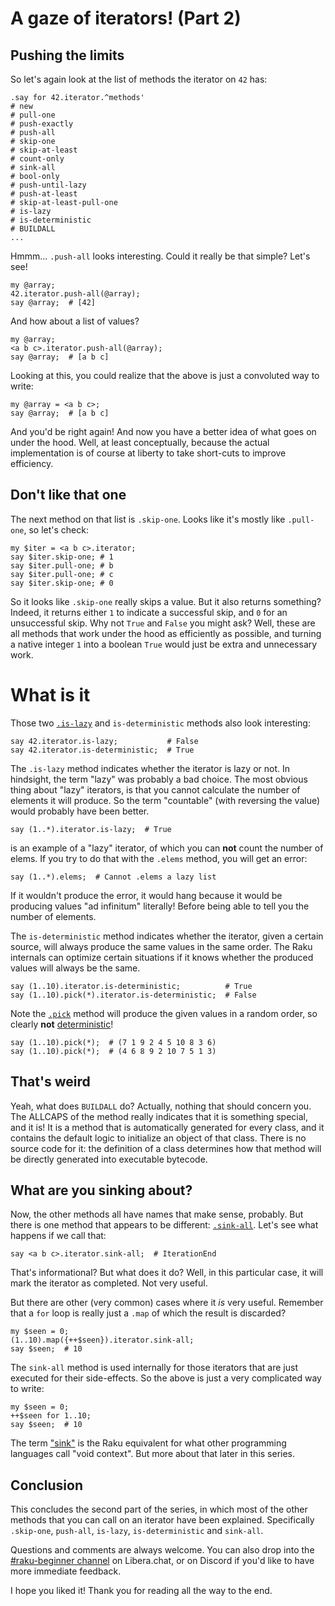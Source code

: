 # A gaze of iterators! (Part 2)

## Pushing the limits

So let's again look at the list of methods the iterator on `42` has:
```
.say for 42.iterator.^methods'
# new
# pull-one
# push-exactly
# push-all
# skip-one
# skip-at-least
# count-only
# sink-all
# bool-only
# push-until-lazy
# push-at-least
# skip-at-least-pull-one
# is-lazy
# is-deterministic
# BUILDALL
...
```
Hmmm... `.push-all` looks interesting.  Could it really be that simple?  Let's see!

```
my @array;
42.iterator.push-all(@array);
say @array;  # [42]
```
And how about a list of values?
```
my @array;
<a b c>.iterator.push-all(@array);
say @array;  # [a b c]
```
Looking at this, you could realize that the above is just a convoluted way to write:
```
my @array = <a b c>;
say @array;  # [a b c]
```
And you'd be right again!  And now you have a better idea of what goes on under the hood.  Well, at least conceptually, because the actual implementation is of course at liberty to take short-cuts to improve efficiency.

## Don't like that one

The next method on that list is `.skip-one`.  Looks like it's mostly like `.pull-one`, so let's check:
```
my $iter = <a b c>.iterator;
say $iter.skip-one; # 1
say $iter.pull-one; # b
say $iter.pull-one; # c
say $iter.skip-one; # 0
```
So it looks like `.skip-one` really skips a value.  But it also returns something?  Indeed, it returns either `1` to indicate a successful skip, and `0` for an unsuccessful skip.  Why not `True` and `False` you might ask?  Well, these are all methods that work under the hood as efficiently as possible, and turning a native integer `1` into a boolean `True` would just be extra and unnecessary work.

# What is it

Those two [`.is-lazy`](https://docs.raku.org/type/Iterator#method_is-lazy) and `is-deterministic` methods also look interesting:
```
say 42.iterator.is-lazy;           # False
say 42.iterator.is-deterministic;  # True
```
The `.is-lazy` method indicates whether the iterator is lazy or not.  In hindsight, the term "lazy" was probably a bad choice.  The most obvious thing about "lazy" iterators, is that you cannot calculate the number of elements it will produce.  So the term "countable" (with reversing the value) would probably have been better.
```
say (1..*).iterator.is-lazy;  # True
```
is an example of a "lazy" iterator, of which you can **not** count the number of elems.  If you try to do that with the `.elems` method, you will get an error:
```
say (1..*).elems;  # Cannot .elems a lazy list
```
If it wouldn't produce the error, it would hang because it would be producing values "ad infinitum" literally!  Before being able to tell you the number of elements.

The `is-deterministic` method indicates whether the iterator, given a certain source, will always produce the same values in the same order.  The Raku internals can optimize certain situations if it knows whether the produced values will always be the same.
```
say (1..10).iterator.is-deterministic;          # True
say (1..10).pick(*).iterator.is-deterministic;  # False
```
Note the [`.pick`](https://docs.raku.org/type/List#routine_pick) method will produce the given values in a random order, so clearly **not** [deterministic](https://en.wikipedia.org/wiki/Deterministic_algorithm)!
```
say (1..10).pick(*);  # (7 1 9 2 4 5 10 8 3 6)
say (1..10).pick(*);  # (4 6 8 9 2 10 7 5 1 3)
```

## That's weird

Yeah, what does `BUILDALL` do?  Actually, nothing that should concern you.  The ALLCAPS of the method really indicates that it is something special, and it is!  It is a method that is automatically generated for every class, and it contains the default logic to initialize an object of that class.  There is no source code for it: the definition of a class determines how that method will be directly generated into executable bytecode.

## What are you sinking about?

Now, the other methods all have names that make sense, probably.  But there is one method that appears to be different: [`.sink-all`](https://docs.raku.org/routine/sink-all).  Let's see what happens if we call that:
```
say <a b c>.iterator.sink-all;  # IterationEnd
```
That's informational?  But what does it do?  Well, in this particular case, it will mark the iterator as completed.  Not very useful.

But there are other (very common) cases where it *is* very useful.  Remember that a `for` loop is really just a `.map` of which the result is discarded?
```
my $seen = 0;
(1..10).map({++$seen}).iterator.sink-all;
say $seen;  # 10
```
The `sink-all` method is used internally for those iterators that are just executed for their side-effects.  So the above is just a very complicated way to write:
```
my $seen = 0;
++$seen for 1..10;
say $seen;  # 10
```
The term ["sink"](https://docs.raku.org/language/contexts#index-entry-sink_context) is the Raku equivalent for what other programming languages call "void context".  But more about that later in this series.

## Conclusion

This concludes the second part of the series, in which most of the other methods that you can call on an iterator have been explained.  Specifically `.skip-one`, `push-all`, `is-lazy`, `is-deterministic` and `sink-all`.

Questions and comments are always welcome.  You can also drop into the [#raku-beginner channel](https://web.libera.chat/?channel=#raku-beginner) on Libera.chat, or on Discord if you'd like to have more immediate feedback.

I hope you liked it!  Thank you for reading all the way to the end.
